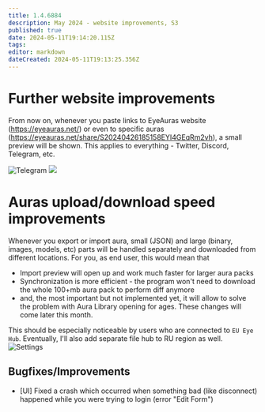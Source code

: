 ```yaml
---
title: 1.4.6884
description: May 2024 - website improvements, S3
published: true
date: 2024-05-11T19:14:20.115Z
tags: 
editor: markdown
dateCreated: 2024-05-11T19:13:25.356Z
---
```


# Further website improvements
From now on, whenever you paste links to EyeAuras website (https://eyeauras.net/) or even to specific auras (https://eyeauras.net/share/S20240426185158EYI4GEqRm2vh),
a small preview will be shown. This applies to everything - Twitter, Discord, Telegram, etc.

![Telegram](https://i.imgur.com/6BHr4q3.png) 
![](https://i.imgur.com/XkbRFNN.png)


# Auras upload/download speed improvements
Whenever you export or import aura, small (JSON) and large (binary, images, models, etc) parts will be handled separately and downloaded from different locations.
For you, as end user, this would mean that 
- Import preview will open up and work much faster for larger aura packs
- Synchronization is more efficient - the program won't need to download the whole 100+mb aura pack to perform diff anymore
- and, the most important but not implemented yet, it will allow to solve the problem with Aura Library opening for ages. These changes will come later this month.

This should be especially noticeable by users who are connected to `EU Eye Hub`. Eventually, I'll also add separate file hub to RU region as well.
![Settings](https://i.imgur.com/pmmsLCG.png)

## Bugfixes/Improvements
- [UI] Fixed a crash which occurred when something bad (like disconnect) happened while you were trying to login (error "Edit Form")